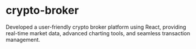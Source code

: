 # crypto-broker
Developed a user-friendly crypto broker platform using React, providing real-time market data, advanced charting tools, and seamless transaction management.
